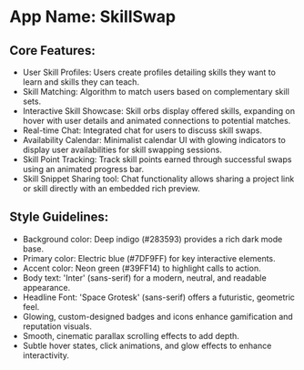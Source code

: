 # **App Name**: SkillSwap

## Core Features:

- User Skill Profiles: Users create profiles detailing skills they want to learn and skills they can teach.
- Skill Matching: Algorithm to match users based on complementary skill sets.
- Interactive Skill Showcase: Skill orbs display offered skills, expanding on hover with user details and animated connections to potential matches.
- Real-time Chat: Integrated chat for users to discuss skill swaps.
- Availability Calendar: Minimalist calendar UI with glowing indicators to display user availabilities for skill swapping sessions.
- Skill Point Tracking: Track skill points earned through successful swaps using an animated progress bar.
- Skill Snippet Sharing tool: Chat functionality allows sharing a project link or skill directly with an embedded rich preview.

## Style Guidelines:

- Background color: Deep indigo (#283593) provides a rich dark mode base.
- Primary color: Electric blue (#7DF9FF) for key interactive elements.
- Accent color: Neon green (#39FF14) to highlight calls to action.
- Body text: 'Inter' (sans-serif) for a modern, neutral, and readable appearance.
- Headline Font: 'Space Grotesk' (sans-serif) offers a futuristic, geometric feel.
- Glowing, custom-designed badges and icons enhance gamification and reputation visuals.
- Smooth, cinematic parallax scrolling effects to add depth.
- Subtle hover states, click animations, and glow effects to enhance interactivity.